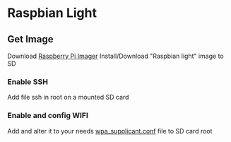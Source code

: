 # Raspbian Light
## Get Image
Download [Raspberry Pi Imager](https://www.raspberrypi.org/downloads/)
Install/Download "Raspbian light" image to SD

### Enable SSH
Add file ssh in root on a mounted  SD card

### Enable and config WIFI
Add and alter it to your needs [wpa_supplicant.conf](https://raw.githubusercontent.com/mrastrom/raspberry-pi/master/wpa_supplicant.conf) file to SD card root 

